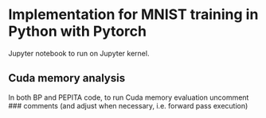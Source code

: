 # Implementation for MNIST training in Python with Pytorch
Jupyter notebook to run on Jupyter kernel. 

## Cuda memory analysis
In both BP and PEPITA code, to run Cuda memory evaluation uncomment ### comments (and adjust when necessary, i.e. forward pass execution)